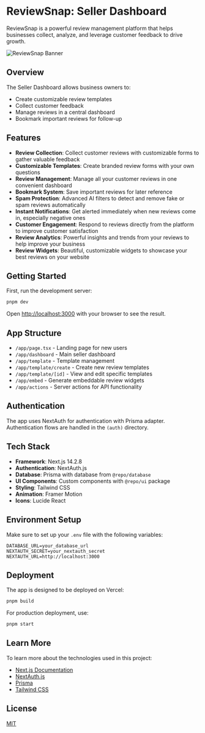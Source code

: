 # ReviewSnap: Seller Dashboard

ReviewSnap is a powerful review management platform that helps businesses
collect, analyze, and leverage customer feedback to drive growth.

![ReviewSnap Banner](https://via.placeholder.com/1200x300/000000/FFCC00?text=ReviewSnap+Seller+Dashboard)

## Overview

The Seller Dashboard allows business owners to:

- Create customizable review templates
- Collect customer feedback
- Manage reviews in a central dashboard
- Bookmark important reviews for follow-up

## Features

- **Review Collection**: Collect customer reviews with customizable forms to
  gather valuable feedback
- **Customizable Templates**: Create branded review forms with your own
  questions
- **Review Management**: Manage all your customer reviews in one convenient
  dashboard
- **Bookmark System**: Save important reviews for later reference
- **Spam Protection**: Advanced AI filters to detect and remove fake or spam
  reviews automatically
- **Instant Notifications**: Get alerted immediately when new reviews come in,
  especially negative ones
- **Customer Engagement**: Respond to reviews directly from the platform to
  improve customer satisfaction
- **Review Analytics**: Powerful insights and trends from your reviews to help
  improve your business
- **Review Widgets**: Beautiful, customizable widgets to showcase your best
  reviews on your website

## Getting Started

First, run the development server:

```bash
pnpm dev
```

Open [http://localhost:3000](http://localhost:3000) with your browser to see the
result.

## App Structure

- `/app/page.tsx` - Landing page for new users
- `/app/dashboard` - Main seller dashboard
- `/app/template` - Template management
- `/app/template/create` - Create new review templates
- `/app/template/[id]` - View and edit specific templates
- `/app/embed` - Generate embeddable review widgets
- `/app/actions` - Server actions for API functionality

## Authentication

The app uses NextAuth for authentication with Prisma adapter. Authentication
flows are handled in the `(auth)` directory.

## Tech Stack

- **Framework**: Next.js 14.2.8
- **Authentication**: NextAuth.js
- **Database**: Prisma with database from `@repo/database`
- **UI Components**: Custom components with `@repo/ui` package
- **Styling**: Tailwind CSS
- **Animation**: Framer Motion
- **Icons**: Lucide React

## Environment Setup

Make sure to set up your `.env` file with the following variables:

```
DATABASE_URL=your_database_url
NEXTAUTH_SECRET=your_nextauth_secret
NEXTAUTH_URL=http://localhost:3000
```

## Deployment

The app is designed to be deployed on Vercel:

```bash
pnpm build
```

For production deployment, use:

```bash
pnpm start
```

## Learn More

To learn more about the technologies used in this project:

- [Next.js Documentation](https://nextjs.org/docs)
- [NextAuth.js](https://next-auth.js.org/)
- [Prisma](https://www.prisma.io/docs/)
- [Tailwind CSS](https://tailwindcss.com/docs)

## License

[MIT](LICENSE)
